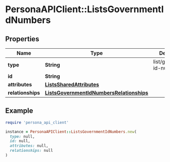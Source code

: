 # PersonaAPIClient::ListsGovernmentIdNumbers

## Properties

| Name | Type | Description | Notes |
| ---- | ---- | ----------- | ----- |
| **type** | **String** | list/government-id-number | [optional] |
| **id** | **String** |  | [optional] |
| **attributes** | [**ListsSharedAttributes**](ListsSharedAttributes.md) |  | [optional] |
| **relationships** | [**ListsGovernmentIdNumbersRelationships**](ListsGovernmentIdNumbersRelationships.md) |  | [optional] |

## Example

```ruby
require 'persona_api_client'

instance = PersonaAPIClient::ListsGovernmentIdNumbers.new(
  type: null,
  id: null,
  attributes: null,
  relationships: null
)
```

